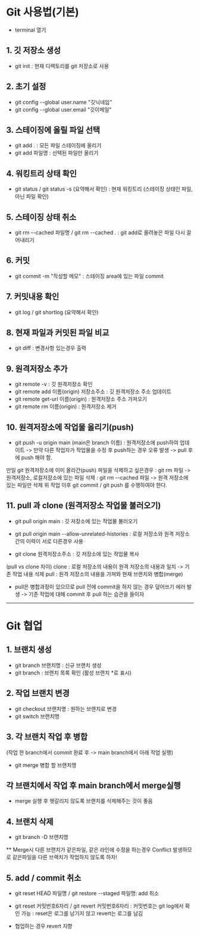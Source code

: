 # Git 사용법(기본)

- terminal 열기
## 1. 깃 저장소 생성
- git init : 현재 디렉토리를 git 저장소로 사용

## 2.  초기 설정
- git config --global user.name "깃닉네임"
- git config --global user.email "깃이메일"

## 3. 스테이징에 올릴 파일 선택
- git add . : 모든 파일 스테이징에 올리기
- git add 파일명 : 선택된 파일만 올리기

## 4. 워킹트리 상태 확인
- git status / git status -s (요약해서 확인)
 : 현재 워킹트리 (스테이징 상태인 파일, 아닌 파일 확인)

## 5. 스테이징 상태 취소
- git rm --cached 파일명 / git rm --cached .
 : git add로 올려놓은 파일 다시 끌어내리기

## 6. 커밋
- git commit -m "작성할 메모"
 : 스테이징 area에 있는 파일 commit

## 7. 커밋내용 확인
- git log / git shortlog (요약해서 확인)

## 8. 현재 파일과 커밋된 파일 비교
- git diff : 변경사항 있는경우 출력 

## 9. 원격저장소 추가
- git remote -v
 : 깃 원격저장소 확인
- git remote add 이름(origin) 저장소주소 
 : 깃 원격저장소 주소 업데이트
- git remote get-url 이름(origin)
 : 원격저장소 주소 가져오기
- git remote rm 이름(origin)
 : 원격저장소 제거 

## 10. 원격저장소에 작업물 올리기(push)
- git push -u origin main (main은 branch 이름)
: 원격저장소에 push하여 업데이트
-> 만약 다른 작업자가 작업물을 수정 후 push하는 경우 오류 발생
-> pull 후에 push 해야 함. 

만일 git 원격저장소에 이미 올라간(push) 파일을 삭제하고 싶은경우
 : git rm 파일 -> 원격저장소, 로컬저장소에 있는 파일 삭제
 : git rm --cached 파일 -> 원격 저장소에 있는 파일만 삭제
위 작업 이후 git commit / git push 를 수행하여야 한다.

## 11. pull 과 clone (원격저장소 작업물 불러오기)
- git pull origin main
 : 깃 저장소에 있는 작업물 불러오기 
- git pull origin main --allow-unrelated-histories
 : 로컬 저장소와 원격 저장소 간의 이력이 서로 다른경우 사용 

- git clone 원격저장소주소
 : 깃 저장소에 있는 작업물 복사

(pull vs clone 차이)
clone : 로컬 저장소의 내용이 원격 저장소의 내용과 일치 -> 기존 작업 내용 삭제
pull : 원격 저장소의 내용을 가져와 현재 브랜치와 병합(merge)

 * pull은 병합과정이 있으므로 pull 전에 commit을 하지 않는 경우 덮어쓰기 에러 발생
-> 기존 작업에 대해 commit 후 pull 하는 습관을 들이자

---

# Git 협업

## 1. 브랜치 생성
- git branch 브랜치명 : 신규 브랜치 생성
- git branch : 브랜치 목록 확인 (활성 브랜치 *로 표시)

## 2. 작업 브랜치 변경
- git checkout 브랜치명 : 원하는 브랜치로 변경
- git switch 브랜치명

## 3. 각 브랜치 작업 후 병합
(작업 한 branch에서 commit 완료 후 -> main branch에서 아래 작업 실행)
- git merge 병합 할 브랜치명

## 각 브랜치에서 작업 후 main branch에서 merge실행
* merge 실행 후 헷갈리지 않도록 브랜치를 삭제해주는 것이 좋음


## 4. 브랜치 삭제
- git branch -D 브랜치명

** Merge시 다른 브랜치가 같은파일, 같은 라인에 수정을 하는경우 Conflict 발생하므로 같은파일을 다른 브랙치가 작업하지 않도록 하자! 

## 5. add / commit 취소
- git reset HEAD 파일명 / git restore --staged 파일명: add 취소

- git reset 커밋번호6자리 / git revert 커밋번호6자리 : 커밋번호는 git log에서 확인 가능
 : reset은 로그를 남기지 않고 revert는 로그를 남김
* 협업하는 경우 revert 지향
